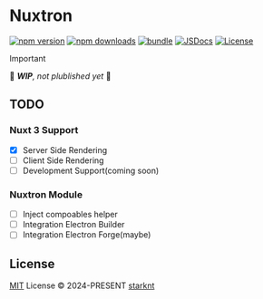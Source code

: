 # Nuxtron

[![npm version][npm-version-src]][npm-version-href]
[![npm downloads][npm-downloads-src]][npm-downloads-href]
[![bundle][bundle-src]][bundle-href]
[![JSDocs][jsdocs-src]][jsdocs-href]
[![License][license-src]][license-href]

> [!IMPORTANT]
> 🚧 _**WIP**, not plublished yet_ 🚧

## TODO

### Nuxt 3 Support

- [x] Server Side Rendering
- [ ] Client Side Rendering
- [ ] Development Support(coming soon)

### Nuxtron Module

- [ ] Inject compoables helper
- [ ] Integration Electron Builder
- [ ] Integration Electron Forge(maybe)

## License

[MIT](./LICENSE) License © 2024-PRESENT [starknt](https://github.com/starknt)

<!-- Badges -->

[npm-version-src]: https://img.shields.io/npm/v/nuxtron-next?style=flat&colorA=080f12&colorB=1fa669
[npm-version-href]: https://npmjs.com/package/nuxtron-next
[npm-downloads-src]: https://img.shields.io/npm/dm/nuxtron-next?style=flat&colorA=080f12&colorB=1fa669
[npm-downloads-href]: https://npmjs.com/package/nuxtron-next
[bundle-src]: https://img.shields.io/bundlephobia/minzip/nuxtron-next?style=flat&colorA=080f12&colorB=1fa669&label=minzip
[bundle-href]: https://bundlephobia.com/result?p=nuxtron-next
[license-src]: https://img.shields.io/github/license/starknt/nuxtron.svg?style=flat&colorA=080f12&colorB=1fa669
[license-href]: https://github.com/starknt/nuxtron/blob/main/LICENSE
[jsdocs-src]: https://img.shields.io/badge/jsdocs-reference-080f12?style=flat&colorA=080f12&colorB=1fa669
[jsdocs-href]: https://www.jsdocs.io/package/nuxtron-next
